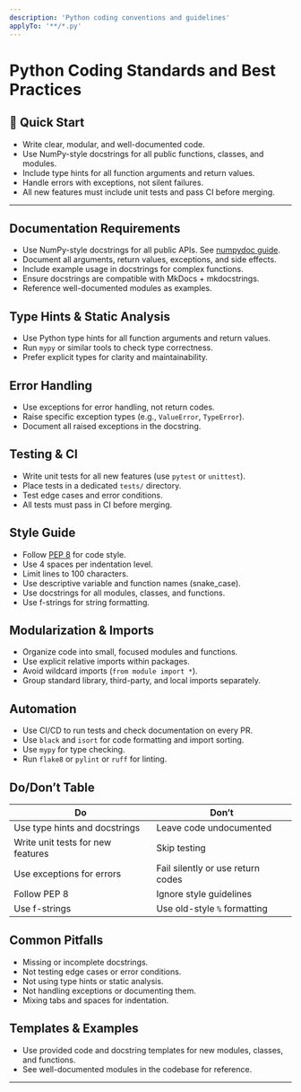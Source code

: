 ```yaml
---
description: 'Python coding conventions and guidelines'
applyTo: '**/*.py'
---
```


# Python Coding Standards and Best Practices

## 🚀 Quick Start
- Write clear, modular, and well-documented code.
- Use NumPy-style docstrings for all public functions, classes, and modules.
- Include type hints for all function arguments and return values.
- Handle errors with exceptions, not silent failures.
- All new features must include unit tests and pass CI before merging.

---

## Documentation Requirements
- Use NumPy-style docstrings for all public APIs. See [numpydoc guide](https://numpydoc.readthedocs.io/en/latest/format.html).
- Document all arguments, return values, exceptions, and side effects.
- Include example usage in docstrings for complex functions.
- Ensure docstrings are compatible with MkDocs + mkdocstrings.
- Reference well-documented modules as examples.

## Type Hints & Static Analysis
- Use Python type hints for all function arguments and return values.
- Run `mypy` or similar tools to check type correctness.
- Prefer explicit types for clarity and maintainability.

## Error Handling
- Use exceptions for error handling, not return codes.
- Raise specific exception types (e.g., `ValueError`, `TypeError`).
- Document all raised exceptions in the docstring.

## Testing & CI
- Write unit tests for all new features (use `pytest` or `unittest`).
- Place tests in a dedicated `tests/` directory.
- Test edge cases and error conditions.
- All tests must pass in CI before merging.

## Style Guide
- Follow [PEP 8](https://peps.python.org/pep-0008/) for code style.
- Use 4 spaces per indentation level.
- Limit lines to 100 characters.
- Use descriptive variable and function names (snake_case).
- Use docstrings for all modules, classes, and functions.
- Use f-strings for string formatting.

## Modularization & Imports
- Organize code into small, focused modules and functions.
- Use explicit relative imports within packages.
- Avoid wildcard imports (`from module import *`).
- Group standard library, third-party, and local imports separately.

## Automation
- Use CI/CD to run tests and check documentation on every PR.
- Use `black` and `isort` for code formatting and import sorting.
- Use `mypy` for type checking.
- Run `flake8` or `pylint` or `ruff` for linting.

## Do/Don’t Table
| Do | Don’t |
|----|-------|
| Use type hints and docstrings | Leave code undocumented |
| Write unit tests for new features | Skip testing |
| Use exceptions for errors | Fail silently or use return codes |
| Follow PEP 8 | Ignore style guidelines |
| Use f-strings | Use old-style `%` formatting |

## Common Pitfalls
- Missing or incomplete docstrings.
- Not testing edge cases or error conditions.
- Not using type hints or static analysis.
- Not handling exceptions or documenting them.
- Mixing tabs and spaces for indentation.

## Templates & Examples
- Use provided code and docstring templates for new modules, classes, and functions.
- See well-documented modules in the codebase for reference.

---
